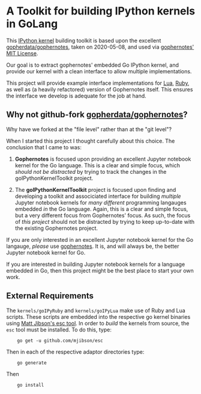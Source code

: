 # A Toolkit for building IPython kernels in GoLang

This [IPython kernel](https://ipython.org/) building toolkit is based upon 
the excellent 
[gopherdata/gophernotes](https://github.com/gopherdata/gophernotes), taken 
on 2020-05-08, and used via [gophernotes' MIT 
License](https://github.com/gopherdata/gophernotes/blob/master/LICENSE).

Our goal is to extract gophernotes' embedded Go IPython kernel, and provide 
our kernel with a clean interface to allow multiple implementations.

This project will provide example interface implementations for 
[Lua](https://www.lua.org/), [Ruby](http://www.ruby-lang.org/en/), as well 
as (a heavily refactored) version of Gophernotes itself. This ensures the 
interface we develop is adequate for the job at hand.

## Why not github-fork [gopherdata/gophernotes](https://github.com/gopherdata/gophernotes)?

Why have we forked at the "file level" rather than at the "git level"?

When I started this project I thought carefully about this choice. The 
conclusion that I came to was: 

1. **Gophernotes** is focused upon providing an excellent Jupyter notebook
   kernel for the Go language. This is a clear and simple focus, which 
   *should not be distracted* by trying to track the changes in the 
   goIPythonKernelToolkit project.

2. The **goIPythonKernelToolkit** project is focused upon finding and 
   developing a toolkit and associciated interface for building *multiple* 
   Jupyter notebook kernels for *many different* programming langauges 
   embedded *in* the Go language. Again, this is a clear and simple focus, but 
   a very different focus from Gophernotes' focus. As such, the focus of *this 
   project* should not be distracted by trying to keep up-to-date with the 
   existing Gophernotes project. 

If you are only interested in an excellent Jupyter notebook kernel for the 
Go langauge, *please* use 
[gophernotes](https://github.com/gopherdata/gophernotes). It is, and will 
always be, the better Jupyter notebook kernel for Go. 

If you are interested in building Jupyter notebook kernels for a language 
embedded in Go, then this project might be the best place to start your own 
work.

## External Requirements 

The `kernels/goIPyRuby` and `kernels/goIPyLua` make use of Ruby and Lua 
scripts. These scripts are embedded into the respective go kernel binaries 
using [Matt Jibson's esc tool](https://github.com/mjibson/esc). In order 
to *build* the kernels from source, the `esc` tool must be installed. To 
do this, type: 

```
    go get -u github.com/mjibson/esc
```

Then in each of the respective adaptor directories type:

```
    go generate
```

Then

```
    go install
```

